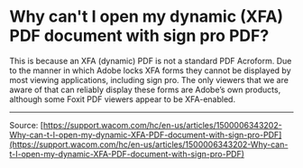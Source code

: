 # Why can't I open my dynamic (XFA) PDF document with sign pro PDF?

This is because an XFA (dynamic) PDF is not a standard PDF Acroform. Due to the manner in which Adobe locks XFA forms they cannot be displayed by most viewing applications, including sign pro. The only viewers that we are aware of that can reliably display these forms are Adobe’s own products, although some Foxit PDF viewers appear to be XFA-enabled.

---
Source: [https://support.wacom.com/hc/en-us/articles/1500006343202-Why-can-t-I-open-my-dynamic-XFA-PDF-document-with-sign-pro-PDF](https://support.wacom.com/hc/en-us/articles/1500006343202-Why-can-t-I-open-my-dynamic-XFA-PDF-document-with-sign-pro-PDF)
